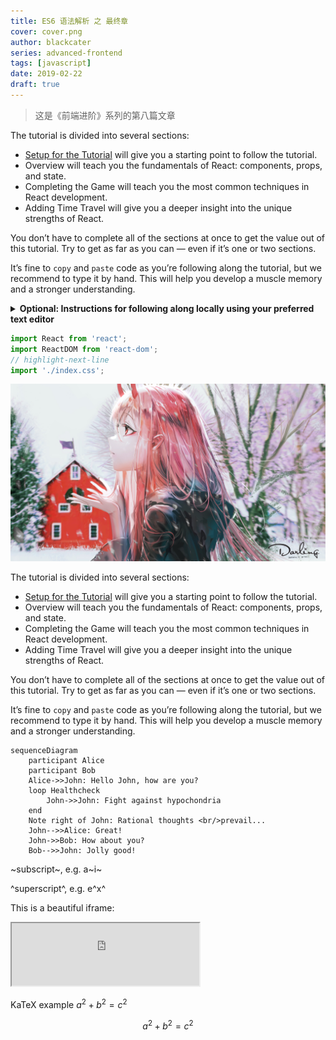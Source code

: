 ```yaml
---
title: ES6 语法解析 之 最终章
cover: cover.png
author: blackcater
series: advanced-frontend
tags: [javascript]
date: 2019-02-22
draft: true
---
```


> 这是《前端进阶》系列的第八篇文章

The tutorial is divided into several sections:

- [Setup for the Tutorial](/) will give you a starting point to follow the tutorial.
- Overview will teach you the fundamentals of React: components, props, and state.
- Completing the Game will teach you the most common techniques in React development.
- Adding Time Travel will give you a deeper insight into the unique strengths of React.

You don’t have to complete all of the sections at once to get the value out of this tutorial. Try to get as far as you can — even if it’s one or two sections.

It’s fine to `copy` and `paste` code as you’re following along the tutorial, but we recommend to type it by hand. This will help you develop a muscle memory and a stronger understanding.

<details>
    <summary><strong>Optional: Instructions for following along locally using your preferred text editor</strong></summary>

Something small enough to escape casual notice.

This setup requires more work but allows you to complete the tutorial using an editor of your choice. Here are the steps to follow:

1. Make sure you have a recent version of Node.js installed.
2. Follow the installation instructions for [Create React App](/) to make a new project.

```bash
cd my-app
cd src

# If you're using a Mac or Linux:
rm -f *

# Or, if you're on Windows:
del *

# Then, switch back to the project folder
cd ..
```

</details>

```javascript
import React from 'react';
import ReactDOM from 'react-dom';
// highlight-next-line
import './index.css';
```

<img src="./cover.png" title="cover" />

The tutorial is divided into several sections:

- [Setup for the Tutorial](/) will give you a starting point to follow the tutorial.
- Overview will teach you the fundamentals of React: components, props, and state.
- Completing the Game will teach you the most common techniques in React development.
- Adding Time Travel will give you a deeper insight into the unique strengths of React.

You don’t have to complete all of the sections at once to get the value out of this tutorial. Try to get as far as you can — even if it’s one or two sections.

It’s fine to `copy` and `paste` code as you’re following along the tutorial, but we recommend to type it by hand. This will help you develop a muscle memory and a stronger understanding.

```mermaid
sequenceDiagram
    participant Alice
    participant Bob
    Alice->>John: Hello John, how are you?
    loop Healthcheck
        John->>John: Fight against hypochondria
    end
    Note right of John: Rational thoughts <br/>prevail...
    John-->>Alice: Great!
    John->>Bob: How about you?
    Bob-->>John: Jolly good!
```

~subscript~, e.g. a~i~

^superscript^, e.g. e^x^

This is a beautiful iframe:

<iframe src="https://www.blackcater.com" width="300" height="100"></iframe>

KaTeX example $a^2 + b^2 = c^2$

$$
a^2 + b^2 = c^2
$$
